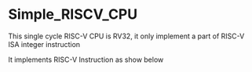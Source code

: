 # Simple_RISCV_CPU
This single cycle RISC-V CPU is RV32, it only implement a part of RISC-V ISA integer instruction

It implements RISC-V Instruction as show below
